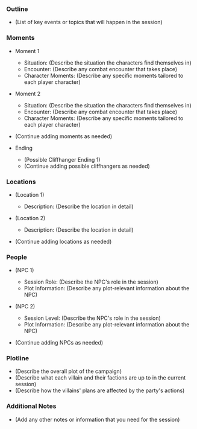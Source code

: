 ### Outline

- (List of key events or topics that will happen in the session)

### Moments

- Moment 1
    
    - Situation: (Describe the situation the characters find themselves in)
    - Encounter: (Describe any combat encounter that takes place)
    - Character Moments: (Describe any specific moments tailored to each player character)
    
- Moment 2
    
    - Situation: (Describe the situation the characters find themselves in)
    - Encounter: (Describe any combat encounter that takes place)
    - Character Moments: (Describe any specific moments tailored to each player character)
    
- (Continue adding moments as needed)
- Ending

	 - (Possible Cliffhanger Ending 1)
	 - (Continue adding possible cliffhangers as needed)

### Locations

- (Location 1)
    
    - Description: (Describe the location in detail)
    
- (Location 2)
    
    - Description: (Describe the location in detail)
    
- (Continue adding locations as needed)

### People

- (NPC 1)
    
    - Session Role: (Describe the NPC's role in the session)
    - Plot Information: (Describe any plot-relevant information about the NPC)
    
- (NPC 2)
    
    - Session Level: (Describe the NPC's role in the session)
    - Plot Information: (Describe any plot-relevant information about the NPC)
    
- (Continue adding NPCs as needed)

### Plotline

- (Describe the overall plot of the campaign)
- (Describe what each villain and their factions are up to in the current session)
- (Describe how the villains' plans are affected by the party's actions)

### Additional Notes

- (Add any other notes or information that you need for the session)